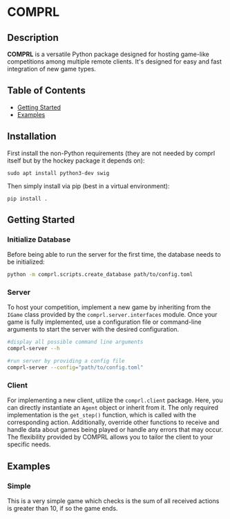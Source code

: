 # COMPRL

## Description

**COMPRL** is a versatile Python package designed for hosting game-like competitions
among multiple remote clients. It's designed for easy and fast integration of new game
types.

## Table of Contents

- [Getting Started](#getting-started)
- [Examples](#examples)


## Installation

First install the non-Python requirements (they are not needed by comprl itself but by
the hockey package it depends on):
```
sudo apt install python3-dev swig
```

Then simply install via pip (best in a virtual environment):
```
pip install .
```


## Getting Started

### Initialize Database

Before being able to run the server for the first time, the database needs to be
initialized:
```sh
python -m comprl.scripts.create_database path/to/config.toml
```


### Server

To host your competition, implement a new game by inheriting from the `IGame` class
provided by the `comprl.server.interfaces` module. Once your game is fully implemented,
use a configuration file or command-line arguments to start the server with the desired
configuration.

```sh
#display all possible command line arguments
comprl-server --h

#run server by providing a config file
comprl-server --config="path/to/config.toml"
```

### Client

For implementing a new client, utilize the `comprl.client` package. Here, you can
directly instantiate an `Agent` object or inherit from it. The only required
implementation is the `get_step()` function, which is called with the corresponding
action. Additionally, override other functions to receive and handle data about games
being played or handle any errors that may occur. The flexibility provided by COMPRL
allows you to tailor the client to your specific needs.

## Examples

### Simple

This is a very simple game which checks is the sum of all received actions is greater
than 10, if so the game ends.
